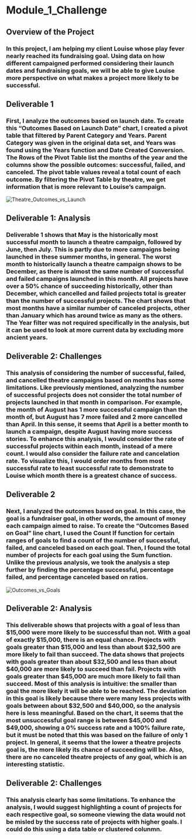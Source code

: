 # Module_1_Challenge
## Overview of the Project
### In this project, I am helping my client Louise whose play fever nearly reached its fundraising goal. Using data on how different campaigned performed considering their launch dates and fundraising goals, we will be able to give Louise more perspective on what makes a project more likely to be successful. 
## Deliverable 1
### First, I analyze the outcomes based on launch date. To create this “Outcomes Based on Launch Date” chart, I created a pivot table that filtered by Parent Category and Years. Parent Category was given in the original data set, and Years was found using the Years function and Date Created Conversion. The Rows of the Pivot Table list the months of the year and the columns show the possible outcomes: successful, failed, and canceled. The pivot table values reveal a total count of each outcome. By filtering the Pivot Table by theatre, we get information that is more relevant to Louise’s campaign.
![Theatre_Outcomes_vs_Launch](https://user-images.githubusercontent.com/93489055/143720840-5ac895c4-dfe8-4855-992c-0a10c2998393.png)
## Deliverable 1: Analysis
### Deliverable 1 shows that May is the historically most successful month to launch a theatre campaign, followed by June, then July. This is partly due to more campaigns being launched in these summer months, in general. The worst month to historically launch a theatre campaign shows to be December, as there is almost the same number of successful and failed campaigns launched in this month. All projects have over a 50% chance of succeeding historically, other than December, which cancelled and failed projects total is greater than the number of successful projects. The chart shows that most months have a similar number of canceled projects, other than January which has around twice as many as the others. The Year filter was not required specifically in the analysis, but it can be used to look at more current data by excluding more ancient years. 
## Deliverable 2: Challenges
### This analysis of considering the number of successful, failed, and cancelled theatre campaigns based on months has some limitations. Like previously mentioned, analyzing the number of successful projects does not consider the total number of projects launched in that month in comparison. For example, the month of August has 1 more successful campaign than the month of, but August has 7 more failed and 2 more cancelled than April. In this sense, it seems that April is a better month to launch a campaign, despite August having more success stories. To enhance this analysis, I would consider the rate of successful projects within each month, instead of a mere count. I would also consider the failure rate and cancelation rate. To visualize this, I would order months from most successful rate to least successful rate to demonstrate to Louise which month there is a greatest chance of success. 
## Deliverable 2
### Next, I analyzed the outcomes based on goal. In this case, the goal is a fundraiser goal, in other words, the amount of money each campaign aimed to raise. To create the “Outcomes Based on Goal” line chart, I used the Count If function for certain ranges of goals to find a count of the number of successful, failed, and canceled based on each goal. Then, I found the total number of projects for each goal using the Sum function. Unlike the previous analysis, we took the analysis a step further by finding the percentage successful, percentage failed, and percentage canceled based on ratios.
![Outcomes_vs_Goals](https://user-images.githubusercontent.com/93489055/143720859-c3e0d4c8-f502-473c-b315-4f9cf80b8fdd.png)
## Deliverable 2: Analysis
### This deliverable shows that projects with a goal of less than $15,000 were more likely to be successful than not. With a goal of exactly $15,000, there is an equal chance. Projects with goals greater than $15,000 and less than about $32,500 are more likely to fail than succeed. The data shows that projects with goals greater than about $32,500 and less than about $40,000 are more likely to succeed than fail. Projects with goals greater than $45,000 are much more likely to fail than succeed. Most of this analysis is intuitive: the smaller than goal the more likely it will be able to be reached. The deviation in this goal is likely because there were many less projects with goals between about $32,500 and $40,000, so the analysis here is less meaningful. Based on the chart, it seems that the most unsuccessful goal range is between $45,000 and $49,000, showing a 0% success rate and a 100% failure rate, but it must be noted that this was based on the failure of only 1 project. In general, it seems that the lower a theatre projects goal is, the more likely its chance of succeeding will be. Also, there are no canceled theatre projects of any goal, which is an interesting statistic.
## Deliverable 2: Challenges
### This analysis clearly has some limitations. To enhance the analysis, I would suggest highlighting a count of projects for each respective goal, so someone viewing the data would not be misled by the success rate of projects with higher goals. I could do this using a data table or clustered colunmn.

